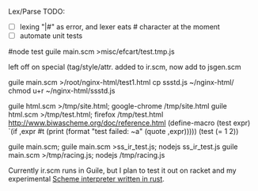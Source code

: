 
Lex/Parse TODO:
- [ ] lexing "|#" as error, and lexer eats # character at the moment
- [ ] automate unit tests

#node test
guile main.scm >misc/efcart/test.tmp.js


left off on special (tag/style/attr. added to ir.scm, now add to jsgen.scm

guile main.scm >/root/nginx-html/test1.html
cp ssstd.js ~/nginx-html/
chmod u+r ~/nginx-html/ssstd.js

guile html.scm >/tmp/site.html; google-chrome /tmp/site.html
guile html.scm >/tmp/test.html; firefox /tmp/test.html
http://www.biwascheme.org/doc/reference.html
(define-macro (test expr) `(if ,expr #t (print (format "test failed: ~a" (quote ,expr)))))
(test (= 1 2))

guile main.scm; guile main.scm  >ss_ir_test.js; nodejs ss_ir_test.js
guile main.scm >/tmp/racing.js; nodejs /tmp/racing.js

Currently ir.scm runs in Guile, but I plan to test it out on racket and my experimental [Scheme interpreter written in rust](https://github.com/kostyakow/lambdaoxide).


